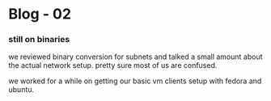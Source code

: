# Blog - 02
### still on binaries

we reviewed binary conversion for subnets and talked a small amount about the actual network setup. pretty sure most of us are confused.

we worked for a while on getting our basic vm clients setup with fedora and ubuntu.
